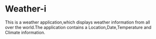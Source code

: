 # Weather-i
This is a weather application,which displays weather information from all over the world.The application contains a Location,Date,Temperature and Climate information.
